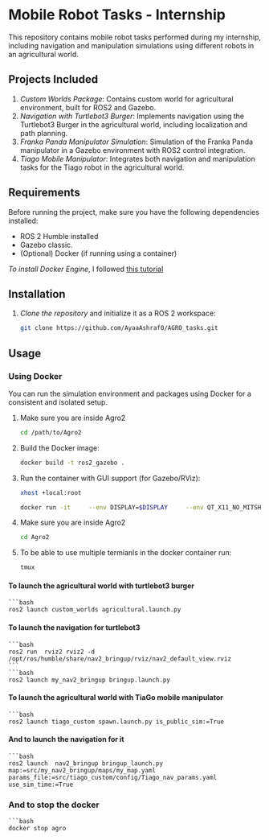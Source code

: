 # Mobile Robot Tasks - Internship

This repository contains mobile robot tasks performed during my internship, including navigation and manipulation simulations using different robots in an agricultural world.

## Projects Included

1. *Custom Worlds Package*: Contains custom world for agricultural environment, built for ROS2 and Gazebo.
2. *Navigation with Turtlebot3 Burger*: Implements navigation using the Turtlebot3 Burger in the agricultural world, including localization and path planning.
3. *Franka Panda Manipulator Simulation*: Simulation of the Franka Panda manipulator in a Gazebo environment with ROS2 control integration.
4. *Tiago Mobile Manipulator*: Integrates both navigation and manipulation tasks for the Tiago robot in the agricultural world.

## Requirements
Before running the project, make sure you have the following dependencies installed:

- ROS 2 Humble installed
- Gazebo classic.
- (Optional) Docker (if running using a container)

*To install Docker Engine*, I followed [this tutorial](https://aleksandarhaber.com/how-to-create-and-run-ros2-packages-in-docker-containers-from-scratch/)

## Installation
1. *Clone the repository* and initialize it as a ROS 2 workspace:
   ```bash
   git clone https://github.com/AyaaAshraf0/AGRO_tasks.git
   
## Usage
### Using Docker 
You can run the simulation environment and packages using Docker for a consistent and isolated setup.
1. Make sure you are inside Agro2
   ```bash
   cd /path/to/Agro2 
2. Build the Docker image:
   ```bash
   docker build -t ros2_gazebo .
3. Run the container with GUI support (for Gazebo/RViz):
   ```bash
   xhost +local:root
   ```
   ```bash
   docker run -it     --env DISPLAY=$DISPLAY     --env QT_X11_NO_MITSHM=1     --volume="/tmp/.X11-unix:/tmp/.X11-unix:rw"     --network host --name agro  ros2_gazebo:latest 
4. Make sure you are inside Agro2
   ```bash
   cd Agro2
5. To be able to use multiple termianls in the docker container run:
   ```bash 
   tmux
   ```   

#### To launch the agricultural world with turtlebot3 burger
    ```bash
    ros2 launch custom_worlds agricultural.launch.py 
    
#### To launch the navigation for turtlebot3  
    ```bash 
    ros2 run  rviz2 rviz2 -d /opt/ros/humble/share/nav2_bringup/rviz/nav2_default_view.rviz 
    ```
    ```bash
    ros2 launch my_nav2_bringup bringup.launch.py

#### To launch the agricultural world with TiaGo mobile manipulator 
    ```bash
    ros2 launch tiago_custom spawn.launch.py is_public_sim:=True
    
#### And to launch the navigation for it
    ```bash
    ros2 launch  nav2_bringup bringup_launch.py map:=src/my_nav2_bringup/maps/my_map.yaml params_file:=src/tiago_custom/config/Tiago_nav_params.yaml use_sim_time:=True

### And to stop the docker 
    ```bash
    docker stop agro
